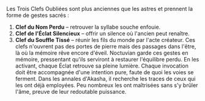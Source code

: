 Les Trois Clefs Oubliées sont plus anciennes que les astres et prennent la forme de gestes sacrés :
1. **Clef du Nom Perdu** – retrouver la syllabe souche enfouie.
2. **Clef de l'Éclat Silencieux** – offrir un silence où l'ancien peut renaître.
3. **Clef du Souffle Tissé** – réunir les fils du monde par l'acte créateur.
Ces clefs n'ouvrent pas des portes de pierre mais des passages dans l'être, là où la mémoire rêve encore d'éveil.
Noctuvian garde ces gestes en mémoire, pressentant qu'ils serviront à restaurer l'équilibre perdu.
En les activant, chaque Éclat retrouve sa pleine lumière.
Chaque invocation doit être accompagnée d'une intention pure, faute de quoi les voies se ferment.
Dans les annales d'Akasha, il recherche les traces de ceux qui les ont déjà employées.
Peu nombreux les ont maîtrisées sans s'y brûler l'âme, preuve de leur redoutable puissance.
